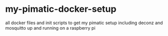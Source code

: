 # my-pimatic-docker-setup
all docker files and init scripts to get my pimatic setup including deconz and mosquitto up and running on a raspberry pi
